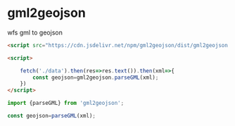 # gml2geojson
wfs gml to geojson

```html
<script src="https://cdn.jsdelivr.net/npm/gml2geojson/dist/gml2geojson.js"></script>

<script>

    fetch('./data').then(res=>res.text()).then(xml=>{
        const geojson=gml2geojson.parseGML(xml);
    })
</script>

```

```js
import {parseGML} from 'gml2geojson';

const geojson=parseGML(xml);

```
